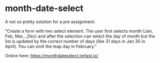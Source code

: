 # month-date-select
A not so pretty solution for a pre assignment:

"Create a form with two select  element. The user first selects month (Jan, Feb, Mar,..,Dec) and after the selection can select the day of month but the list is updated by the correct number of days (like 31 days in Jan 30 in April). You can omit the leap day in February."


Online here: https://monthdateselect.imfast.io/
